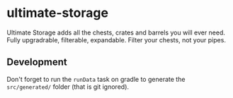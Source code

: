 # ultimate-storage

Ultimate Storage adds all the chests, crates and barrels you will ever need.
Fully upgradrable, filterable, expandable.
Filter your chests, not your pipes.

## Development

Don't forget to run the `runData` task on gradle to generate the `src/generated/` folder (that is git ignored).
